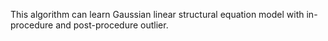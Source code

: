 This algorithm can learn Gaussian linear structural equation model with in-procedure and post-procedure outlier. 
